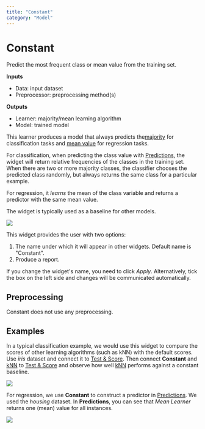 ```yaml
---
title: "Constant"
category: "Model"
---
```

Constant
========

Predict the most frequent class or mean value from the training set.

**Inputs**

- Data: input dataset
- Preprocessor: preprocessing method(s)

**Outputs**

- Learner: majority/mean learning algorithm
- Model: trained model

This learner produces a model that always predicts the[majority](https://en.wikipedia.org/wiki/Predictive_modelling#Majority_classifier) for classification tasks and [mean value](https://en.wikipedia.org/wiki/Mean) for regression tasks.

For classification, when predicting the class value with [Predictions](../../evaluate/predictions/), the widget will return relative frequencies of the classes in the training set. When there are two or more majority classes, the classifier chooses the predicted class randomly, but always returns the same class for a particular example.

For regression, it *learns* the mean of the class variable and returns a predictor with the same mean value.

The widget is typically used as a baseline for other models.

![](../images/Constant-stamped.png)

This widget provides the user with two options:

1. The name under which it will appear in other widgets. Default name is "Constant".
2. Produce a report.

If you change the widget's name, you need to click *Apply*. Alternatively, tick the box on the left side and changes will be communicated automatically.

Preprocessing
-------------

Constant does not use any preprocessing.

Examples
--------

In a typical classification example, we would use this widget to compare the scores of other learning algorithms (such as kNN) with the default scores. Use *iris* dataset and connect it to [Test & Score](../evaluate/testandscore.md). Then connect **Constant** and [kNN](../../model/knn/) to [Test & Score](../evaluate/testandscore.md) and observe how well [kNN](../../model/knn/) performs against a constant baseline.

![](../images/Constant-classification.png)

For regression, we use **Constant** to construct a predictor in [Predictions](../../evaluate/predictions/). We used the *housing* dataset. In **Predictions**, you can see that *Mean Learner* returns one (mean) value for all instances.

![](../images/Constant-regression.png)

